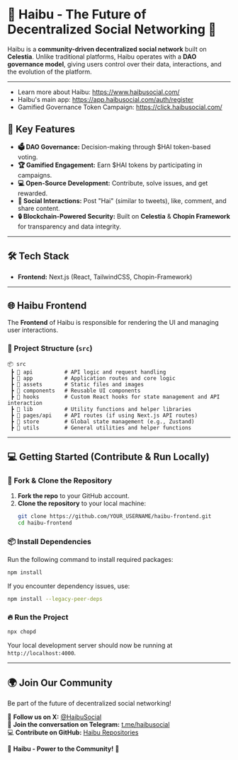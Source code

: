 # 🐝 Haibu - The Future of Decentralized Social Networking 🚀

Haibu is a **community-driven decentralized social network** built on **Celestia**. Unlike traditional platforms, Haibu operates with a **DAO governance model**, giving users control over their data, interactions, and the evolution of the platform.

---

- Learn more about Haibu: https://www.haibusocial.com/
- Haibu's main app: https://app.haibusocial.com/auth/register
- Gamified Governance Token Campaign: https://click.haibusocial.com/

## 🌟 Key Features

- **🗳️ DAO Governance:** Decision-making through $HAI token-based voting.
- **🏆 Gamified Engagement:** Earn $HAI tokens by participating in campaigns.
- **💻 Open-Source Development:** Contribute, solve issues, and get rewarded.
- **💬 Social Interactions:** Post "Hai" (similar to tweets), like, comment, and share content.
- **🔒 Blockchain-Powered Security:** Built on **Celestia** & **Chopin Framework** for transparency and data integrity.

---

## 🛠️ Tech Stack

- **Frontend:** Next.js (React, TailwindCSS, Chopin-Framework)
---

## 🌐 Haibu Frontend

The **Frontend** of Haibu is responsible for rendering the UI and managing user interactions.

### 📁 Project Structure (`src`)

```
📦 src
 ┣ 📂 api          # API logic and request handling
 ┣ 📂 app          # Application routes and core logic
 ┣ 📂 assets       # Static files and images
 ┣ 📂 components   # Reusable UI components
 ┣ 📂 hooks        # Custom React hooks for state management and API interaction
 ┣ 📂 lib          # Utility functions and helper libraries
 ┣ 📂 pages/api    # API routes (if using Next.js API routes)
 ┣ 📂 store        # Global state management (e.g., Zustand)
 ┣ 📂 utils        # General utilities and helper functions
```

---

## 💻 Getting Started (Contribute & Run Locally)

### 🚀 Fork & Clone the Repository

1. **Fork the repo** to your GitHub account.
2. **Clone the repository** to your local machine:
   ```sh
   git clone https://github.com/YOUR_USERNAME/haibu-frontend.git
   cd haibu-frontend
   ```

### 📦 Install Dependencies

Run the following command to install required packages:

```sh
npm install
```

If you encounter dependency issues, use:

```sh
npm install --legacy-peer-deps
```

### 🔥 Run the Project

```sh
npx chopd
```

Your local development server should now be running at `http://localhost:4000`.

---

## 🌍 Join Our Community

Be part of the future of decentralized social networking!

📢 **Follow us on X:** [@HaibuSocial](https://x.com/haibusocial)  
💬 **Join the conversation on Telegram:** [t.me/haibusocial](https://t.me/haibusocial)  
💻 **Contribute on GitHub:** [Haibu Repositories](https://github.com/Haibu-Project)

🚀 **Haibu - Power to the Community!** 🐝

